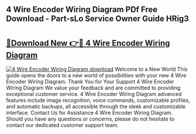 ## 4 Wire Encoder Wiring Diagram PDf Free Download - Part-sLo Service Owner Guide HRig3

# <h2><a href="http://dfunfgy.blite.top/?on=4+Wire+Encoder+Wiring+Diagram">🔗Download New 👉🔴 4 Wire Encoder Wiring Diagram</a></h2>

[![4 Wire Encoder Wiring Diagram download](https://i.imgur.com/lujVjoI.png)](http://dfunfgy.blite.top/?on=4+Wire+Encoder+Wiring+Diagram)
Welcome to a New World This guide opens the doors to a new world of possibilities with your new 4 Wire Encoder Wiring Diagram. Thank You for Your Support 4 Wire Encoder Wiring Diagram We value your feedback and are committed to providing exceptional customer service. 4 Wire Encoder Wiring Diagram advanced features include image recognition, voice commands, customizable profiles, and automatic backups, all accessible through the sleek and customizable interface. Contact Us for Assistance 4 Wire Encoder Wiring Diagram. Should you have any questions or concerns, please do not hesitate to contact our dedicated customer support team.
